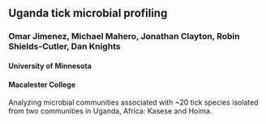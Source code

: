 ## Uganda tick microbial profiling
### Omar Jimenez, Michael Mahero, Jonathan Clayton, Robin Shields-Cutler, Dan Knights
#### University of Minnesota
#### Macalester College
Analyzing microbial communities associated with ~20 tick species isolated from two communities in Uganda, Africa: Kasese and Hoima.
